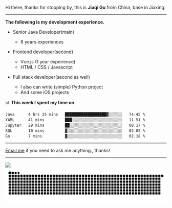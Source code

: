 Hi there, thanks for stopping by, this is **Jiaqi Gu** from China, base in Jiaxing.

---

**The following is my development experience.**

- Senior Java Developer(main)
  - 8 years experiences

- Frontend developer(second)
  - Vue.js (1 year experience)
  - HTML / CSS / Javascript
  
- Full stack developer(second as well)
  - I also can write (simple) Python project
  - And some iOS projects

📊 **This week I spent my time on**
<!--START_SECTION:waka-->

```txt
Java      4 hrs 25 mins   ██████████████████▓░░░░░░   74.45 %
YAML      41 mins         ███░░░░░░░░░░░░░░░░░░░░░░   11.51 %
Jupyter   29 mins         ██░░░░░░░░░░░░░░░░░░░░░░░   08.17 %
SQL       10 mins         ▓░░░░░░░░░░░░░░░░░░░░░░░░   02.85 %
Go        7 mins          ▓░░░░░░░░░░░░░░░░░░░░░░░░   02.18 %
```

<!--END_SECTION:waka-->

---

[Email me](mailto:htk2klwgr@mozmail.com?subject=Hiring_from_GitHub) if you need to ask me anything., thanks!

---

![]( https://visitor-badge.glitch.me/badge?page_id=githubgujiaqi)
![]( https://github.com/droid-Q/droid-Q/raw/output/github-contribution-grid-snake.svg#gh-dark-mode-only)
